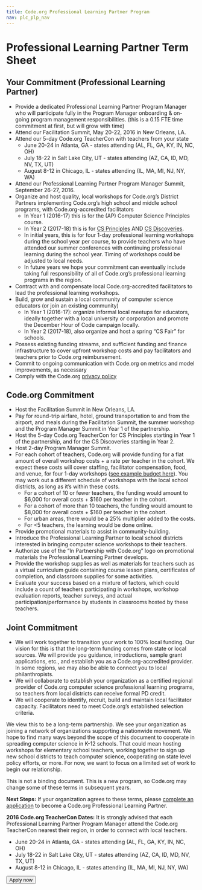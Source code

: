 ```yaml
---
title: Code.org Professional Learning Partner Program
nav: plc_plp_nav
---
```

# Professional Learning Partner Term Sheet #



## Your Commitment (Professional Learning Partner)

- Provide a dedicated Professional Learning Partner Program Manager who will participate fully in the Program Manager onboarding & on-going program management responsibilities. (this is a 0.15 FTE time commitment at first, but will grow with time)
- Attend our Facilitation Summit, May 20-22, 2016 in New Orleans, LA.
- Attend our 5-day Code.org TeacherCon with teachers from your state
	- June 20-24 in Atlanta, GA - states attending (AL, FL, GA, KY, IN, NC, OH)
	- July 18-22 in Salt Lake City, UT - states attending (AZ, CA, ID, MD, NV, TX, UT)
	- August 8-12 in Chicago, IL - states attending (IL, MA, MI, NJ, NY, WA)
- Attend our Professional Learning Partner Program Manager Summit, September 26-27, 2016.
- Organize and host quality, local workshops for Code.org’s District Partners implementing Code.org’s high school and middle school programs, with Code.org-accredited facilitators
	- In Year 1 (2016-17) this is for the (AP) Computer Science Principles course. 
	- In Year 2 (2017-18) this is for <a href="/educate/plc/csp" target=_blank>CS Principles</a> AND <a href="/educate/csd" target=_blank>CS Discoveries</a>.	
	- In initial years, this is for four 1-day professional learning workshops during the school year per course, to provide teachers who have attended our summer conferences with continuing professional learning during the school year. Timing of workshops could be adjusted to local needs.
	- In future years we hope your commitment can eventually include taking full responsibility of all of Code.org’s professional learning programs in the region.
- Contract with and compensate local Code.org-accredited facilitators to lead the professional learning workshops.
- Build, grow and sustain a local community of computer science educators (or join an existing community)
	- In Year 1 (2016-17): 
organize informal local meetups for educators, ideally together with a local university or corporation and promote the December Hour of Code campaign locally.
	- In Year 2 (2017-18), also organize and host  a spring “CS Fair” for schools.
- Possess existing funding streams, and sufficient funding and finance infrastructure to cover upfront workshop costs and pay facilitators and teachers prior to Code.org reimbursement.
- Commit to ongoing communication with Code.org on metrics and model improvements, as necessary
- Comply with the Code.org <a href="/privacy" target=_blank>privacy policy</a>

## Code.org Commitment
- Host the Facilitation Summit in New Orleans, LA.
- Pay for round-trip airfare, hotel, ground transportation to and from the airport, and meals during the Facilitation Summit, the summer workshop and the Program Manager Summit in Year 1 of the partnership.
- Host the 5-day Code.org TeacherCon for CS Principles starting in Year 1 of the partnership, and for the CS Discoveries starting in Year 2.
- Host 2-day Program Manager Summit.
- For each cohort of teachers, Code.org will provide funding for a flat amount of overall workshop costs + a rate per teacher in the cohort. We expect these costs will cover staffing, facilitator compensation, food, and venue, for four 1-day workshops (<a href="https://docs.google.com/spreadsheets/d/1GuyAGGwFrtGB6l2hHLFc-N6thuMs6BcQzTp_XjaU454/edit#gid=0" target=_blank>see example budget here</a>). You may work out a different schedule of workshops with the local school districts, as long as it’s within these costs.
  - For a cohort of 10 or fewer teachers, the funding would amount to $6,000 for overall costs + $160 per teacher in the cohort.
  - For a cohort of more than 10 teachers, the funding would amount to $8,000 for overall costs + $160 per teacher in the cohort.
  - For urban areas, there would be a 25% multiplier added to the costs.
  - For <5 teachers, the learning would be done online.
- Provide promotional materials to assist in community-building.
- Introduce the Professional Learning Partner to local school districts interested in bringing computer science workshops to their teachers.
- Authorize use of the “In Partnership with Code.org” logo on promotional materials the Professional Learning Partner develops.
- Provide the workshop supplies as well as materials for teachers such as a virtual curriculum guide containing course lesson plans, certificates of completion, and classroom supplies for some activities.
- Evaluate your success based on a mixture of factors, which could include a count of teachers participating in workshops, workshop evaluation reports, teacher surveys, and actual participation/performance by students in classrooms hosted by these teachers.

## Joint Commitment
- We will work together to transition your work to 100% local funding. Our vision for this is that the long-term funding comes from state or local sources. We will provide you guidance, introductions, sample grant applications, etc., and establish you as a Code.org-accredited provider. In some regions, we may also be able to connect you to local philanthropists.
- We will collaborate to establish your organization as a certified regional provider of Code.org computer science professional learning programs, so teachers from local districts can receive formal PD credit.
- We will cooperate to identify, recruit, build and maintain local facilitator capacity. Facilitators need to meet Code.org’s established selection criteria.

We view this to be a long-term partnership. We see your organization as joining a network of organizations supporting a nationwide movement. We hope to find many ways beyond the scope of this document to cooperate in spreading computer science in K-12 schools. That could mean hosting workshops for elementary school teachers, working together to sign up new school districts to teach computer science, cooperating on state level policy efforts, or more. For now, we want to focus on a limited set of work to begin our relationship. 

This is not a binding document. This is a new program, so Code.org may change some of these terms in subsequent years.

**Next Steps:** If your organization agrees to these terms, please <a href="/educate/plc/plp-application" target=_blank>complete an application</a> to become a Code.org Professional Learning Partner.

**2016 Code.org TeacherCon Dates:**
It is strongly advised that each Professional Learning Partner Program Manager attend the Code.org TeacherCon nearest their region, in order to connect with local teachers.

- June 20-24 in Atlanta, GA - states attending (AL, FL, GA, KY, IN, NC, OH)
- July 18-22 in Salt Lake City, UT - states attending (AZ, CA, ID, MD, NV, TX, UT)
- August 8-12 in Chicago, IL - states attending (IL, MA, MI, NJ, NY, WA)


[<button>Apply now</button>](/educate/plc/plp-application)
